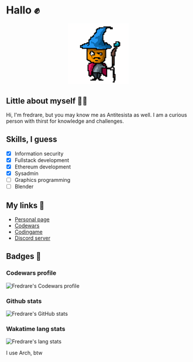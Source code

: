 # Hallo ✊
<p align="center" width="100%"><img width="33%"src="anti.gif" /></p>

## Little about myself 🧙🏻
Hi, I'm fredrare, but you may know me as Antitesista as well. I am a curious person with thirst for knowledge and challenges.

## Skills, I guess
- [X] Information security
- [X] Fullstack development
- [X] Ethereum development
- [X] Sysadmin
- [ ] Graphics programming
- [ ] Blender

## My links 🔗
- [Personal page](https://fredrare.com)
- [Codewars](https://www.codewars.com/users/fredrare)
- [Codingame](https://www.codingame.com/profile/5de7afa953f69462f305ec1e809358a98171624)
- [Discord server](https://discord.gg/tJa66GNhej)

## Badges 🍚
### Codewars profile
<img src="https://www.codewars.com/users/fredrare/badges/large" alt="Fredrare's Codewars profile" width="400px" />

### Github stats
<img src="https://github-readme-stats.vercel.app/api?username=fredrare&theme=tokyonight&custom_title=My%20stats&count_private=true&include_all_commits=true&show_icons=true" alt="Fredrare's GitHub stats" width="400px" />

### Wakatime lang stats
<img src="https://wakatime.com/share/@Fredrare/f49284e8-9cf1-4f1a-a419-7e0aaa02d1b8.svg" alt="Fredrare's lang stats" width="400px" />


I use Arch, btw
